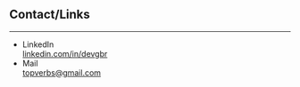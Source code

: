 ## Contact/Links 
---  

- LinkedIn            
[linkedin.com/in/devgbr](https://www.linkedin.com/in/devgbr/)          
- Mail             
topverbs@gmail.com   